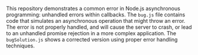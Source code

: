 This repository demonstrates a common error in Node.js asynchronous programming: unhandled errors within callbacks. The `bug.js` file contains code that simulates an asynchronous operation that might throw an error. The error is not properly handled, and will cause the server to crash, or lead to an unhandled promise rejection in a more complex application. The `bugSolution.js` shows a corrected version using proper error handling techniques.
